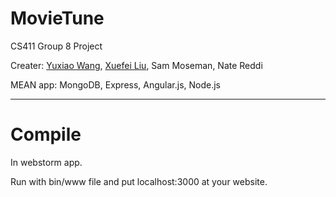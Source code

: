 # MovieTune

CS411 Group 8 Project

Creater: [Yuxiao Wang](https://github.com/o1xhack), [Xuefei Liu](https://github.com/sliuxf), Sam Moseman, Nate Reddi

MEAN app: MongoDB, Express, Angular.js, Node.js


----

# Compile

In webstorm app.

Run with bin/www file and put localhost:3000 at your website.

